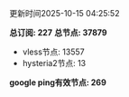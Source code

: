 更新时间2025-10-15 04:25:52

**总订阅: 227**
**总节点: 37879**
- vless节点: 13557
- hysteria2节点: 13

**google ping有效节点: 269**
